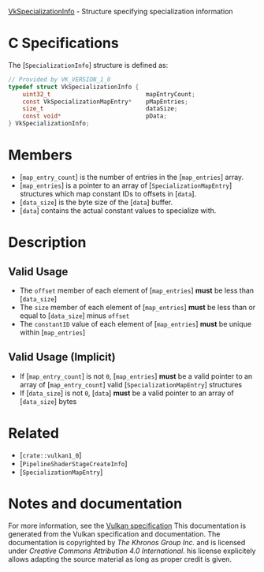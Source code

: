 [VkSpecializationInfo](https://www.khronos.org/registry/vulkan/specs/1.3-extensions/man/html/VkSpecializationInfo.html) - Structure specifying specialization information

# C Specifications
The [`SpecializationInfo`] structure is defined as:
```c
// Provided by VK_VERSION_1_0
typedef struct VkSpecializationInfo {
    uint32_t                           mapEntryCount;
    const VkSpecializationMapEntry*    pMapEntries;
    size_t                             dataSize;
    const void*                        pData;
} VkSpecializationInfo;
```

# Members
- [`map_entry_count`] is the number of entries in the [`map_entries`] array.
- [`map_entries`] is a pointer to an array of [`SpecializationMapEntry`] structures which map constant IDs to offsets in [`data`].
- [`data_size`] is the byte size of the [`data`] buffer.
- [`data`] contains the actual constant values to specialize with.

# Description
## Valid Usage
-    The `offset` member of each element of [`map_entries`] **must**  be less than [`data_size`]
-    The `size` member of each element of [`map_entries`] **must**  be less than or equal to [`data_size`] minus `offset`
-    The `constantID` value of each element of [`map_entries`] **must**  be unique within [`map_entries`]

## Valid Usage (Implicit)
-    If [`map_entry_count`] is not `0`, [`map_entries`] **must**  be a valid pointer to an array of [`map_entry_count`] valid [`SpecializationMapEntry`] structures
-    If [`data_size`] is not `0`, [`data`] **must**  be a valid pointer to an array of [`data_size`] bytes

# Related
- [`crate::vulkan1_0`]
- [`PipelineShaderStageCreateInfo`]
- [`SpecializationMapEntry`]

# Notes and documentation
For more information, see the [Vulkan specification](https://www.khronos.org/registry/vulkan/specs/1.3-extensions/html/vkspec.html)
This documentation is generated from the Vulkan specification and documentation.
The documentation is copyrighted by *The Khronos Group Inc.* and is licensed under *Creative Commons Attribution 4.0 International*.
his license explicitely allows adapting the source material as long as proper credit is given.
        